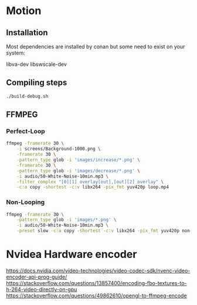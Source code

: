 # Motion


## Installation

Most dependencies are installed by conan but some need to exist on your system:

libva-dev
libswscale-dev

## Compiling steps

```bash
./build-debug.sh
```

## FFMPEG

### Perfect-Loop
```bash
ffmpeg -framerate 30 \
    -i screens/Background-1000.png \
    -framerate 30 \
    -pattern_type glob -i 'images/increase/*.png' \
    -framerate 30 \
    -pattern_type glob -i 'images/decrease/*.png' \
    -i audio/50-White-Noise-10min.mp3 \
    -filter_complex "[0][1] overlay[out],[out][2] overlay" \
    -c:a copy -shortest -c:v libx264 -pix_fmt yuv420p loop.mp4 
```

### Non-Looping
```bash
ffmpeg -framerate 30 \
    -pattern_type glob -i 'images/*.png' \
    -i audio/50-White-Noise-10min.mp3 \
    -preset slow -c:a copy -shortest -c:v libx264 -pix_fmt yuv420p non-loop.mp4 

```

# Nvidea Hardware encoder
https://docs.nvidia.com/video-technologies/video-codec-sdk/nvenc-video-encoder-api-prog-guide/
https://stackoverflow.com/questions/13857400/encoding-fbo-textures-to-h-264-video-directly-on-gpu
https://stackoverflow.com/questions/49862610/opengl-to-ffmpeg-encode